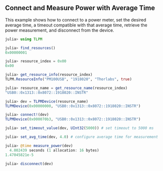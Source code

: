 ## Connect and Measure Power with Average Time

This example shows how to connect to a power meter, set the desired average time, a timeout compatible with that average time, retrieve the power measurement, and disconnect from the device.

```julia
julia> using TLPM

julia> find_resources()
0x00000001

julia> resource_index = 0x00
0x00

julia> get_resource_info(resource_index)
TLPM.ResourceInfo("PM100USB", "1918020", "Thorlabs", true)

julia> resource_name = get_resource_name(resource_index)
"USB0::0x1313::0x8072::1918020::INSTR"

julia> dev = TLPMDevice(resource_name)
TLPMDevice(0x00000000, "USB0::0x1313::0x8072::1918020::INSTR")

julia> connect!(dev)
TLPMDevice(0x000070b3, "USB0::0x1313::0x8072::1918020::INSTR")

julia> set_timeout_value(dev, UInt32(5000)) # set timeout to 5000 ms

julia> set_avg_time(dev, 4.0) # configure average time for measurement to 4 s

julia> @time measure_power(dev)
  4.002439 seconds (1 allocation: 16 bytes)
1.47045821e-5

julia> disconnect(dev)

```
